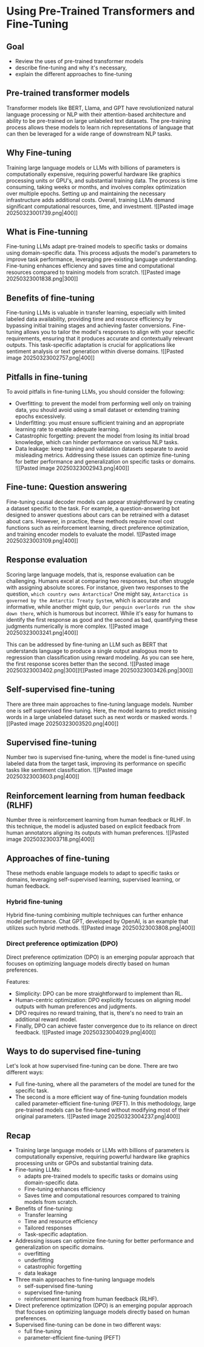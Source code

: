 # Using Pre-Trained Transformers and Fine-Tuning

## Goal
- Review the uses of pre-trained transformer models
- describe fine-tuning and why it's necessary,
- explain the different approaches to fine-tuning

## Pre-trained transformer models
Transformer models like BERT, Llama, and GPT have revolutionized natural language processing or NLP with their attention-based architecture and ability to be pre-trained on large unlabeled text datasets.
The pre-training process allows these models to learn rich representations of language that can then be leveraged for a wide range of downstream NLP tasks.

## Why Fine-tuning
Training large language models or LLMs with billions of parameters is computationally expensive, requiring powerful hardware like graphics processing units or GPU's, and substantial training data.
The process is time consuming, taking weeks or months, and involves complex optimization over multiple epochs.
Setting up and maintaining the necessary infrastructure adds additional costs.
Overall, training LLMs demand significant computational resources, time, and investment.
![[Pasted image 20250323001739.png|400]]

## What is Fine-tunning
Fine-tuning LLMs adapt pre-trained models to specific tasks or domains using domain-specific data.
This process adjusts the model's parameters to improve task performance, leveraging pre-existing language understanding.
Fine-tuning enhances efficiency and saves time and computational resources compared to training models from scratch.
![[Pasted image 20250323001838.png|300]]

## Benefits of fine-tuning
Fine-tuning LLMs is valuable in transfer learning, especially with limited labeled data availability, providing time and resource efficiency by bypassing initial training stages and achieving faster conversions.
Fine-tuning allows you to tailor the model's responses to align with your specific requirements, ensuring that it produces accurate and contextually relevant outputs.
This task-specific adaptation is crucial for applications like sentiment analysis or text generation within diverse domains.
![[Pasted image 20250323002757.png|400]]

## Pitfalls in fine-tuning
To avoid pitfalls in fine-tuning LLMs, you should consider the following: 
- Overfitting: to prevent the model from performing well only on training data, you should avoid using a small dataset or extending training epochs excessively.
- Underfitting: you must ensure sufficient training and an appropriate learning rate to enable adequate learning.
- Catastrophic forgetting: prevent the model from losing its initial broad knowledge, which can hinder performance on various NLP tasks.
- Data leakage: keep training and validation datasets separate to avoid misleading metrics.
Addressing these issues can optimize fine-tuning for better performance and generalization on specific tasks or domains.
![[Pasted image 20250323002943.png|400]]

## Fine-tune: Question answering
Fine-tuning causal decoder models can appear straightforward by creating a dataset specific to the task.
For example, a question-answering bot designed to answer questions about cars can be retrained with a dataset about cars.
However, in practice, these methods require novel cost functions such as reinforcement learning, direct preference optimization, and training encoder models to evaluate the model.
![[Pasted image 20250323003109.png|400]]

## Response evaluation
Scoring large language models, that is, response evaluation can be challenging.
Humans excel at comparing two responses, but often struggle with assigning absolute scores.
For instance, given two responses to the question, `which country owns Antarctica?` One might say, `Antarctica is governed by the Antarctic Treaty System`, which is accurate and informative, while another might quip, `Our penguin overlords run the show down there`, which is humorous but incorrect.
While it's easy for humans to identify the first response as good and the second as bad, quantifying these judgments numerically is more complex.
![[Pasted image 20250323003241.png|400]]

This can be addressed by fine-tuning an LLM such as BERT that understands language to produce a single output analogous more to regression than classification using reward modeling.
As you can see here, the first response scores better than the second.
![[Pasted image 20250323003402.png|300]]![[Pasted image 20250323003426.png|300]]

## Self-supervised fine-tuning
There are three main approaches to fine-tuning language models.
Number one is self supervised fine-tuning.
Here, the model learns to predict missing words in a large unlabeled dataset such as next words or masked words.
![[Pasted image 20250323003520.png|400]]

## Supervised fine-tuning
Number two is supervised fine-tuning, where the model is fine-tuned using labeled data from the target task, improving its performance on specific tasks like sentiment classification.
![[Pasted image 20250323003603.png|400]]

## Reinforcement learning from human feedback (RLHF)
Number three is reinforcement learning from human feedback or RLHF.
In this technique, the model is adjusted based on explicit feedback from human annotators aligning its outputs with human preferences.
![[Pasted image 20250323003718.png|400]]

## Approaches of fine-tuning
These methods enable language models to adapt to specific tasks or domains, leveraging self-supervised learning, supervised learning, or human feedback.
### Hybrid fine-tuning
Hybrid fine-tuning combining multiple techniques can further enhance model performance.
Chat GPT, developed by OpenAI, is an example that utilizes such hybrid methods.
![[Pasted image 20250323003808.png|400]]

### Direct preference optimization (DPO)
Direct preference optimization (DPO) is an emerging popular approach that focuses on optimizing language models directly based on human preferences.

Features:
- Simplicity: DPO can be more straightforward to implement than RL.
- Human-centric optimization: DPO explicitly focuses on aligning model outputs with human preferences and judgments.
- DPO requires no reward training, that is, there's no need to train an additional reward model.
- Finally, DPO can achieve faster convergence due to its reliance on direct feedback.
![[Pasted image 20250323004029.png|400]]

## Ways to do supervised fine-tuning
Let's look at how supervised fine-tuning can be done.
There are two different ways: 
- Full fine-tuning, where all the parameters of the model are tuned for the specific task.
- The second is a more efficient way of fine-tuning foundation models called parameter-efficient fine-tuning (PEFT).
	In this methodology, large pre-trained models can be fine-tuned without modifying most of their original parameters.
![[Pasted image 20250323004237.png|400]]
## Recap
- Training large language models or LLMs with billions of parameters is computationally expensive, requiring powerful hardware like graphics processing units or GPOs and substantial training data.
- Fine-tuning LLMs:
	- adapts pre-trained models to specific tasks or domains using domain-specific data.
	- Fine-tuning enhances efficiency
	- Saves time and computational resources compared to training models from scratch.
- Benefits of fine-tuning:
	- Transfer learning
	- Time and resource efficiency
	- Tailored responses
	- Task-specific adaptation.
- Addressing issues can optimize fine-tuning for better performance and generalization on specific domains.
	- overfitting
	- underfitting
	- catastrophic forgetting
	- data leakage
- Three main approaches to fine-tuning language models
	- self-supervised fine-tuning
	- supervised fine-tuning
	- reinforcement learning from human feedback (RLHF).
- Direct preference optimization (DPO) is an emerging popular approach that focuses on optimizing language models directly based on human preferences.
- Supervised fine-tuning can be done in two different ways:
	- full fine-tuning
	- parameter-efficient fine-tuning (PEFT)
